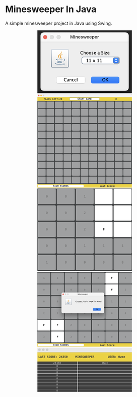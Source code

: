 # Minesweeper In Java

A simple minesweeper project in Java using Swing.

<div style="text-align: center;">
  <img src="image0.png" alt="image 0" style="width: 300px;"/>
  <img src="image1.png" alt="image 1" style="width: 300px;"/>
  <img src="image2.png" alt="image 2" style="width: 300px;"/>
  <img src="image3.png" alt="image 3" style="width: 300px;"/>
  <img src="image4.png" alt="image 4" style="width: 300px;"/>
</div>

